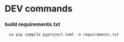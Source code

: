 # DEV commands
### build requirements.txt
```shell
  uv pip compile pyproject.toml -o requirements.txt
```
